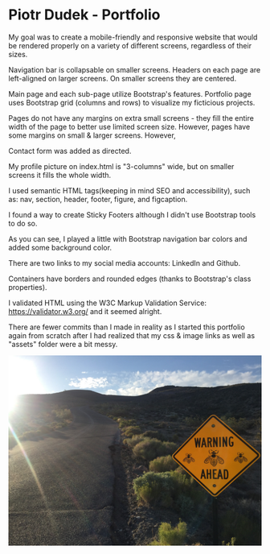 # Piotr Dudek - Portfolio

My goal was to create a mobile-friendly and responsive website that would be rendered properly on a variety of different screens, regardless of their sizes.

Navigation bar is collapsable on smaller screens.
Headers on each page are left-aligned on larger screens. On smaller screens they are centered.

Main page and each sub-page utilize Bootstrap's features.
Portfolio page uses Bootstrap grid (columns and rows) to visualize my ficticious projects.

Pages do not have any margins on extra small screens - they fill the entire width of the page to better use limited screen size. However, pages have some margins on small & larger screens. However, 

Contact form was added as directed.

My profile picture on index.html is "3-columns" wide, but on smaller screens it fills the whole width.

I used semantic HTML tags(keeping in mind SEO and accessibility), such as: nav, section, header, footer, figure, and figcaption.

I found a way to create Sticky Footers although I didn't use Bootstrap tools to do so.

As you can see, I played a little with Bootstrap navigation bar colors and added some background color.

There are two links to my social media accounts: LinkedIn and Github.

Containers have borders and rounded edges (thanks to Bootstrap's class properties).

I validated HTML using the W3C Markup Validation Service: https://validator.w3.org/ and it seemed alright.

There are fewer commits than I made in reality as I started this portfolio again from scratch after I had realized that my css & image links as well as "assets" folder were a bit messy.

![My picture](assets/images/DeathValley.jpg)

